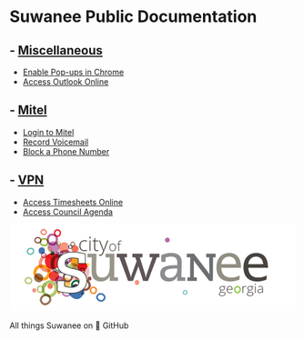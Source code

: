 # Suwanee Public Documentation

## - [Miscellaneous](Miscellaneous/Miscellaneous)

- [Enable Pop-ups in Chrome](Miscellaneous/Enable%20Pop-ups%20in%20Chrome)
- [Access Outlook Online](Miscellaneous/Access%20Outlook%20Online)

## - [Mitel](Mitel/Mitel)

- [Login to Mitel](Mitel/Login%20to%20Mitel)
- [Record Voicemail](Mitel/Record%20Voicemail)
- [Block a Phone Number](Mitel/Block%20a%20Phone%20Number)

## - [VPN](VPN/VPN)

- [Access Timesheets Online](VPN/Access%20Timesheets%20Online)
- [Access Council Agenda](VPN/Access%20Council%20Agenda)

[![Suwanee Logo](refs/Full%20Logo.png)](https://caleb-suwanee.github.io/PublicDocs/)

All things Suwanee on 🚀 GitHub
